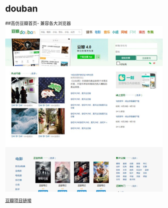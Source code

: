# douban
##高仿豆瓣首页- 兼容各大浏览器
![img](https://raw.githubusercontent.com/ZengTianShengZ/douban/master/img/douban.jpg)

[豆瓣项目链接](https://zengtianshengz.github.io/blog/doub/)
